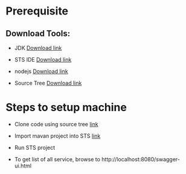 # Prerequisite

## Download Tools:

- JDK [Download link](http://www.oracle.com/technetwork/java/javase/downloads/jdk8-downloads-2133151.html)

- STS IDE [Download link](https://spring.io/tools/sts)

- nodejs [Download link](https://nodejs.org/en/)

- Source Tree [Download link](https://www.sourcetreeapp.com/)

# Steps to setup machine

- Clone code using source tree [link](https://confluence.atlassian.com/sourcetreekb/clone-a-repository-into-sourcetree-780870050.html)

- Import mavan project into STS [link](http://jaringandata.blogspot.com/2010/12/importing-maven-projects-into-sts.html)

- Run STS project 

- To get list of all service, browse to http://localhost:8080/swagger-ui.html
